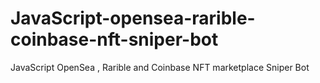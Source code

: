 # JavaScript-opensea-rarible-coinbase-nft-sniper-bot
JavaScript OpenSea , Rarible and Coinbase NFT marketplace Sniper Bot
